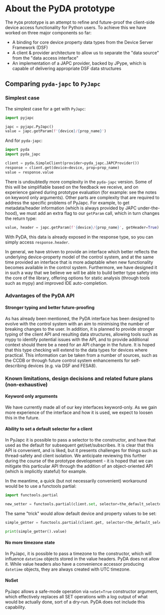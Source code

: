 # About the PyDA prototype

The ``PyDA`` prototype is an attempt to refine and future-proof the client-side device access
functionality for Python users.
To achieve this we have worked on three major components so far:

 * A binding for core device property data types from the Device Server Framework (DSF)
 * A client & provider architecture to allow us to separate the "data source" from the "data access interface"
 * An implementation of a JAPC provider, backed by JPype, which is capable of delivering appropriate DSF data structures

## Comparing ``pyda-japc`` to ``PyJapc``

### Simplest case

The simplest case for a get with ``PyJapc``:
```python
import pyjapc

japc = pyjapc.PyJapc()
value = japc.getParam(f'{device}/{prop_name}')
```

And for ``pyda-japc``:

```python
import pyda
import pyda_japc

client = pyda.SimpleClient(provider=pyda_japc.JAPCProvider())
response = client.get(device=device, prop=prop_name)
value = response.value
```

There is undoubtedly more complexity in the ``pyda-japc`` version. Some of this will be simplifiable
based on the feedback we receive, and on experience gained during prototype evaluation
(for example: see the notes on keyword only arguments). Other parts are complexity that
are required to address the specific problems of PyJapc. For example, to get metadata/header
information (which is always provided by JAPC under-the-hood), we must add an extra flag to our
``getParam`` call, which in turn changes the return type:

```python
value, header = japc.getParam(f'{device}/{prop_name}', getHeader=True)
```

With PyDA, this data is already exposed in the response type, so you can simply access ``response.header``.

In general, we have striven to provide an interface which better reflects the underlying device-property
model of the control system, and at the same time provided an interface that is more adaptable when new
functionality becomes available in the control system.  Furthermore, we have designed it in such a way that
we believe we will be able to build better type safety into the core of the library, offering options for
static analysis (through tools such as mypy) and improved IDE auto-completion.


### Advantages of the PyDA API

#### Stronger typing and better future-proofing

As has already been mentioned, the PyDA interface has been designed to evolve with the control system
with an aim to minimising the number of breaking changes to the user. In addition, it is planned to provide
stronger typing of the client API and resulting data structures, allowing tools such as mypy to identify
potential issues with the API, and to provide additional context should there be a need for an API
change in the future. It is hoped that this type checking will extend to the data types for devices where
practical. This information can be taken from a number of sources, such as the CCDB or through future control
system enhancements for self-describing devices (e.g. via DSF and FESA8).

<!--
#### Opportunities for more ambitious client APIs

A more ambitious Object-oriented API.
-->


<!--
#### Mixing sync and async in a single client

PyJapc gives an optional ``callback`` argument, allowing you to go from a synchronous get to an asynchronous one
-->


<!--
#### More control of threads

TODO
Include:
 * CallbackClient thread-pool
 * AsyncIO event loop running (and the fact that JAPC is creating a thread-pool under the hood)
 * ...
-->


<!--
#### Get / Set round-trip

TODO
-->


<!--
#### Swappable data sources (providers)

Provider
-->


<!--
#### Middleware to influence a subscription stream

e.g. for Grouping/Synchronisation
-->


<!--
#### Simulation mode

Allow swapping the backend out...
-->


### Known limitations, design decisions and related future plans (non-exhaustive)

#### Keyword only arguments

We have currently made all of our key interfaces keyword-only.
As we gain more experience of the interface and how it is used, we expect to loosen this in the future.


#### Ability to set a default selector for a client

In PyJapc it is possible to pass a selector to the constructor, and have that used as the default for
subsequent get/set/subscribes. It is clear that this API is convenient, and is liked, but it presents
challenges for things such as thread-safety and client isolation. We anticipate reviewing this further
during the course of the prototype development - it is hoped that we can mitigate this particular
API through the addition of an object-oriented API (which is implicitly stateful) for example.

In the meantime, a quick (but not necessarily convenient) workaround would be to use a functools partial:

```python
import functools.partial

new_setter = functools.partial(client.set, selector=the_default_selector)
```

The same "trick" would allow default device and property values to be set:

```python
simple_getter = functools.partial(client.get, selector=the_default_selector, device='my-device', prop='my-property')

print(simple_getter().value)
```

#### No more timezone state

In PyJapc, it is possible to pass a timezone to the constructor, which will influence `datetime` objects
stored in the value headers. PyDA does not allow it. While value headers also have a convenience accessor
producing `datetime` objects, they are always created with UTC timezone.

#### NoSet

PyJapc allows a safe-mode operation via `noSet=True` constructor argument, which effectively replaces
all SET operations with a log output of what would be actually done, sort of a dry-run. PyDA does not
include this capability.

<!--
#### Properties not parameters

In JAPC a parameter can be either a device property, or a field of a device property.

-->

<!--
#### Complex datastructures

Enums, functions etc. not yet implemented. TODO
-->

<!--
#### Property specific casting

In PyJapc Python type conversion is based on information from a "property descriptor".
In PyDA we do not currently expose such information, and therefore are currently only able to do a naive type conversion.
-->

<!--
#### Looser RBAC API coupling

PyJapc includes APIs for RBAC authentication. PyDA doesn't ... TODO
-->

